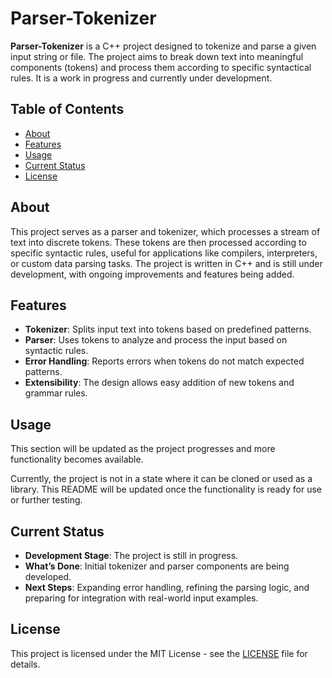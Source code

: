 # Parser-Tokenizer

**Parser-Tokenizer** is a C++ project designed to tokenize and parse a given input string or file. The project aims to break down text into meaningful components (tokens) and process them according to specific syntactical rules. It is a work in progress and currently under development.

## Table of Contents

- [About](#about)
- [Features](#features)
- [Usage](#usage)
- [Current Status](#current-status)
- [License](#license)

## About

This project serves as a parser and tokenizer, which processes a stream of text into discrete tokens. These tokens are then processed according to specific syntactic rules, useful for applications like compilers, interpreters, or custom data parsing tasks. The project is written in C++ and is still under development, with ongoing improvements and features being added.

## Features

- **Tokenizer**: Splits input text into tokens based on predefined patterns.
- **Parser**: Uses tokens to analyze and process the input based on syntactic rules.
- **Error Handling**: Reports errors when tokens do not match expected patterns.
- **Extensibility**: The design allows easy addition of new tokens and grammar rules.

## Usage

This section will be updated as the project progresses and more functionality becomes available.

Currently, the project is not in a state where it can be cloned or used as a library. This README will be updated once the functionality is ready for use or further testing.

## Current Status

- **Development Stage**: The project is still in progress.
- **What’s Done**: Initial tokenizer and parser components are being developed.
- **Next Steps**: Expanding error handling, refining the parsing logic, and preparing for integration with real-world input examples.

## License

This project is licensed under the MIT License - see the [LICENSE](LICENSE) file for details.
